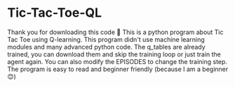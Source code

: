 # Tic-Tac-Toe-QL
Thank you for downloading this code 🙏
This is a python program about Tic Tac Toe using Q-learning. This program didn't use machine learning modules and many advanced python code.
The q_tables are already trained, you can download them and skip the training loop or just train the agent again. You can also modify the EPISODES to change the training step.
The program is easy to read and beginner friendly (because I am a beginner 😊)
